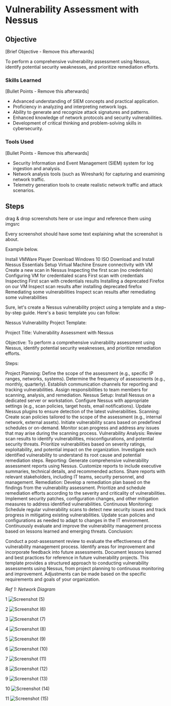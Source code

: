 # Vulnerability Assessment with Nessus


## Objective
[Brief Objective - Remove this afterwards]

To perform a comprehensive vulnerability assessment using Nessus, identify potential security weaknesses, and prioritize remediation efforts.


### Skills Learned
[Bullet Points - Remove this afterwards]

- Advanced understanding of SIEM concepts and practical application.
- Proficiency in analyzing and interpreting network logs.
- Ability to generate and recognize attack signatures and patterns.
- Enhanced knowledge of network protocols and security vulnerabilities.
- Development of critical thinking and problem-solving skills in cybersecurity.

### Tools Used
[Bullet Points - Remove this afterwards]

- Security Information and Event Management (SIEM) system for log ingestion and analysis.
- Network analysis tools (such as Wireshark) for capturing and examining network traffic.
- Telemetry generation tools to create realistic network traffic and attack scenarios.

## Steps
drag & drop screenshots here or use imgur and reference them using imgsrc

Every screenshot should have some text explaining what the screenshot is about.

Example below.

 Install VMWare Player
 Download Windows 10 ISO
 Download and Install Nessus Essentials
 Setup Virtual Machine
 Ensure connectivity with VM
 Create a new scan in Nessus
 Inspecting the first scan (no credentials)
 Configuring VM for credentialed scans
 First scan with credentials
 Inspecting First scan with credentials results
 Installing a deprecated Firefox on our VM
 Inspect scan results after installing deprecated firefox
 Remediating some vulnerabilities
 Inspect scan results after remediating some vulnerabilities


 
Sure, let's create a Nessus vulnerability project using a template and a step-by-step guide. Here's a basic template you can follow:

Nessus Vulnerability Project Template:

Project Title: Vulnerability Assessment with Nessus

Objective: To perform a comprehensive vulnerability assessment using Nessus, identify potential security weaknesses, and prioritize remediation efforts.

Steps:

Project Planning:
Define the scope of the assessment (e.g., specific IP ranges, networks, systems).
Determine the frequency of assessments (e.g., monthly, quarterly).
Establish communication channels for reporting and tracking vulnerabilities.
Assign responsibilities to team members for scanning, analysis, and remediation.
Nessus Setup:
Install Nessus on a dedicated server or workstation.
Configure Nessus with appropriate settings (e.g., scan policies, target hosts, email notifications).
Update Nessus plugins to ensure detection of the latest vulnerabilities.
Scanning:
Create scan policies tailored to the scope of the assessment (e.g., internal network, external assets).
Initiate vulnerability scans based on predefined schedules or on-demand.
Monitor scan progress and address any issues that may arise during the scanning process.
Vulnerability Analysis:
Review scan results to identify vulnerabilities, misconfigurations, and potential security threats.
Prioritize vulnerabilities based on severity ratings, exploitability, and potential impact on the organization.
Investigate each identified vulnerability to understand its root cause and potential remediation steps.
Reporting:
Generate comprehensive vulnerability assessment reports using Nessus.
Customize reports to include executive summaries, technical details, and recommended actions.
Share reports with relevant stakeholders, including IT teams, security personnel, and management.
Remediation:
Develop a remediation plan based on the findings from the vulnerability assessment.
Prioritize and schedule remediation efforts according to the severity and criticality of vulnerabilities.
Implement security patches, configuration changes, and other mitigation measures to address identified vulnerabilities.
Continuous Monitoring:
Schedule regular vulnerability scans to detect new security issues and track progress in mitigating existing vulnerabilities.
Update scan policies and configurations as needed to adapt to changes in the IT environment.
Continuously evaluate and improve the vulnerability management process based on lessons learned and emerging threats.
Conclusion:

Conduct a post-assessment review to evaluate the effectiveness of the vulnerability management process.
Identify areas for improvement and incorporate feedback into future assessments.
Document lessons learned and best practices for reference in future vulnerability projects.
This template provides a structured approach to conducting vulnerability assessments using Nessus, from project planning to continuous monitoring and improvement. Adjustments can be made based on the specific requirements and goals of your organization.


*Ref 1: Network Diagram*

1
![Screenshot (5)](https://github.com/ckeller1914/Detection-Lab/assets/116524804/87f28ab3-7c68-455b-8fd9-687a34df262a)

2
![Screenshot (6)](https://github.com/ckeller1914/Detection-Lab/assets/116524804/ef57ec6d-53aa-43e7-8efa-d72a57b2f1dd)

3
![Screenshot (7)](https://github.com/ckeller1914/Detection-Lab/assets/116524804/d52240fd-ca99-45b3-81be-60841ac3f97c)

4
![Screenshot (8)](https://github.com/ckeller1914/Detection-Lab/assets/116524804/b6d8f2cf-96bd-4f87-b4d9-d33fcdc7aea3)

5
![Screenshot (9)](https://github.com/ckeller1914/Detection-Lab/assets/116524804/26113883-2b5b-4220-9064-ed2a8948592f)

6
![Screenshot (10)](https://github.com/ckeller1914/Detection-Lab/assets/116524804/e7a1d97d-1d86-4afa-ae79-370efa17f757)

7
![Screenshot (11)](https://github.com/ckeller1914/Detection-Lab/assets/116524804/c791c8aa-0903-4f32-bfa7-77a419f3ebe8)

8
![Screenshot (12)](https://github.com/ckeller1914/Detection-Lab/assets/116524804/8c2880ca-00c5-4d76-b713-6b39e97d06d6)

9
![Screenshot (13)](https://github.com/ckeller1914/Detection-Lab/assets/116524804/b67a24e4-bef6-48af-9369-d2fe89bd416d)

10
![Screenshot (14)](https://github.com/ckeller1914/Detection-Lab/assets/116524804/09e8c50c-6a7f-405e-834a-cf1436e30148)

11
![Screenshot (15)](https://github.com/ckeller1914/Detection-Lab/assets/116524804/d06c1cc3-4b2a-4d32-9e81-b223a95dd043)
